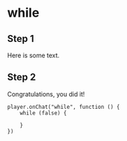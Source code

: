 # while

## Step 1

Here is some text.

## Step 2

Congratulations, you did it!
    
```template
player.onChat("while", function () {
    while (false) {
    	
    }
})
```
